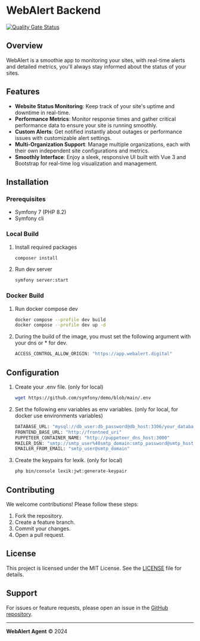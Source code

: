 # WebAlert Backend
[![Quality Gate Status](https://sonarcloud.io/api/project_badges/measure?project=sysadm-webalert_webalert-backend&metric=alert_status)](https://sonarcloud.io/summary/new_code?id=sysadm-webalert_webalert-backend)
## Overview
WebAlert is a smoothie app to monitoring your sites, with real-time alerts and detailed metrics, you'll always stay informed about the status of your sites. 

## Features
- **Website Status Monitoring**: Keep track of your site's uptime and downtime in real-time.
- **Performance Metrics**:  Monitor response times and gather critical performance data to ensure your site is running smoothly.
- **Custom Alerts**: Get notified instantly about outages or performance issues with customizable alert settings.
- **Multi-Organization Support**: Manage multiple organizations, each with their own independent site configurations and metrics.
- **Smoothly Interface**: Enjoy a sleek, responsive UI built with Vue 3 and Bootstrap for real-time log visualization and management.

## Installation

### Prerequisites
- Symfony 7 (PHP 8.2)
- Symfony cli

### Local Build
1. Install required packages
   ```bash
   composer install
   ```
2. Run dev server
   ```bash
   symfony server:start
   ```

### Docker Build
1. Run docker compose dev
   ```sh
   docker compose --profile dev build
   docker compose --profile dev up -d
   ```
2. During the build of the image, you must set the following argument with your dns or * for dev.
   ```bash
   ACCESS_CONTROL_ALLOW_ORIGIN: "https://app.webalert.digital"
   ```

## Configuration
1. Create your .env file. (only for local)
   ```bash
   wget https://github.com/symfony/demo/blob/main/.env
   ```
2. Set the following env variables as env variables. (only for local, for docker use environments variables)
   ```sh
   DATABASE_URL: "mysql://db_user:db_password@db_host:3306/your_database?serverVersion=8.0.32&charset=utf8mb4"
   FRONTEND_BASE_URL: "http://frontned_uri"
   PUPPETEER_CONTAINER_NAME: "http://puppeteer_dns_host:3000"
   MAILER_DSN: "smtp://smtp_user%40smtp_domain:smtp_password@smtp_host:587"
   EMAILER_FROM_EMAIL: "smtp_user@smtp_domain"
   ```
3. Create the keypairs for lexik. (only for local)
   ```sh
   php bin/console lexik:jwt:generate-keypair
   ```

## Contributing
We welcome contributions! Please follow these steps:
1. Fork the repository.
2. Create a feature branch.
3. Commit your changes.
4. Open a pull request.

## License
This project is licensed under the MIT License. See the [LICENSE](LICENSE) file for details.

## Support
For issues or feature requests, please open an issue in the [GitHub repository](https://github.com/sysadm-webalert/webalert-backend/issues).

---
**WebAlert Agent** © 2024